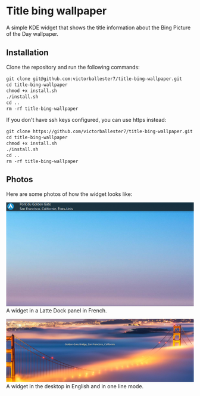 # Title bing wallpaper

A simple KDE widget that shows the title information about the Bing Picture of the Day wallpaper.

## Installation

Clone the repository and run the following commands:

```
git clone git@github.com:victorballester7/title-bing-wallpaper.git
cd title-bing-wallpaper
chmod +x install.sh
./install.sh
cd ..
rm -rf title-bing-wallpaper
```

If you don't have ssh keys configured, you can use https instead:

```
git clone https://github.com/victorballester7/title-bing-wallpaper.git
cd title-bing-wallpaper
chmod +x install.sh
./install.sh
cd ..
rm -rf title-bing-wallpaper
```

## Photos

Here are some photos of how the widget looks like:

![WidgetinLattePanel](Images/panel-fr.png)
A widget in a Latte Dock panel in French.

![WidgetDesktop](Images/desktop-en.png)
A widget in the desktop in English and in one line mode.
